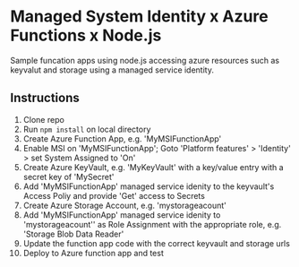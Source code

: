 # Managed System Identity x Azure Functions x Node.js

Sample funcation apps using node.js accessing azure resources such as keyvalut and storage using a managed service identity.

## Instructions
1. Clone repo
2. Run `npm install` on local directory 
3. Create Azure Function App, e.g. 'MyMSIFunctionApp'
4. Enable MSI on 'MyMSIFunctionApp'; Goto 'Platform features' > 'Identity' > set System Assigned to 'On' 
5. Create Azure KeyVault, e.g. 'MyKeyVault' with a key/value entry with a secret key of 'MySecret'
6. Add 'MyMSIFunctionApp' managed service idenity to the keyvault's Access Poliy and provide 'Get' access to Secrets 
7. Create Azure Storage Account, e.g. 'mystorageacount'
8. Add 'MyMSIFunctionApp' managed service idenity to 'mystorageacount'' as Role Assignment with the appropriate role, e.g. 'Storage Blob Data Reader'
9. Update the function app code with the correct keyvault and storage urls
10. Deploy to Azure function app and test
